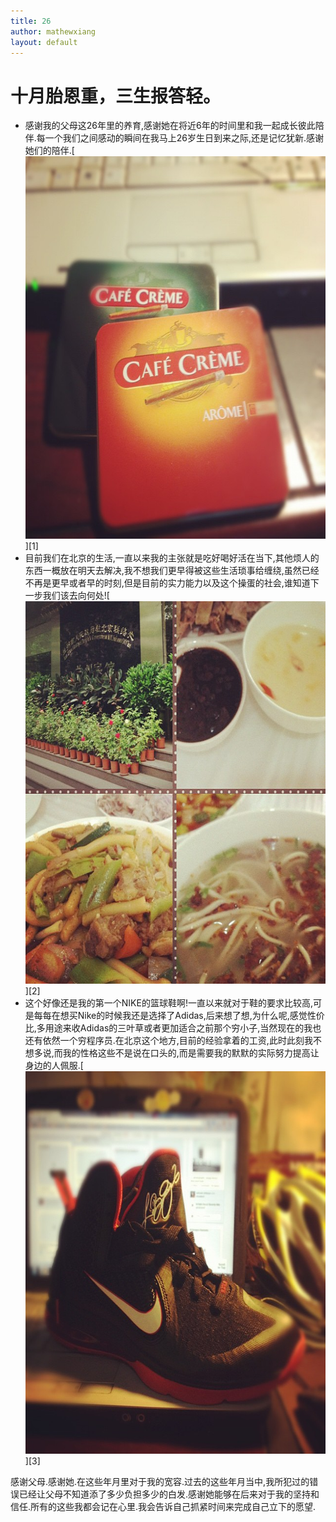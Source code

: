 ```yaml
---
title: 26
author: mathewxiang
layout: default
---
```

# 十月胎恩重，三生报答轻。

*   感谢我的父母这26年里的养育,感谢她在将近6年的时间里和我一起成长彼此陪伴.每一个我们之间感动的瞬间在我马上26岁生日到来之际,还是记忆犹新.感谢她们的陪伴.[<img class="alignnone size-full wp-image-1348" title="雪茄" src="/uploads/2012/08/300789_3187824954328_897761344_n.jpg" alt="生日礼物" width="612" height="612" />][1]
*   目前我们在北京的生活,一直以来我的主张就是吃好喝好活在当下,其他烦人的东西一概放在明天去解决,我不想我们更早得被这些生活琐事给缠绕,虽然已经不再是更早或者早的时刻,但是目前的实力能力以及这个操蛋的社会,谁知道下一步我们该去向何处![<img class="alignnone size-full wp-image-1349" title="兰州驻京办" src="/uploads/2012/08/224267_3181427994408_1334712078_n.jpg" alt="" width="612" height="612" />][2]
*   这个好像还是我的第一个NIKE的篮球鞋啊!一直以来就对于鞋的要求比较高,可是每每在想买Nike的时候我还是选择了Adidas,后来想了想,为什么呢,感觉性价比,多用途来收Adidas的三叶草或者更加适合之前那个穷小子,当然现在的我也还有依然一个穷程序员.在北京这个地方,目前的经验拿着的工资,此时此刻我不想多说,而我的性格这些不是说在口头的,而是需要我的默默的实际努力提高让身边的人佩服.[<img class="alignnone size-full wp-image-1350" title="Lebron 9" src="/uploads/2012/08/293227_3164891781013_1630140587_n.jpg" alt="" width="612" height="612" />][3]

感谢父母.感谢她.在这些年月里对于我的宽容.过去的这些年月当中,我所犯过的错误已经让父母不知道添了多少负担多少的白发.感谢她能够在后来对于我的坚持和信任.所有的这些我都会记在心里.我会告诉自己抓紧时间来完成自己立下的愿望.